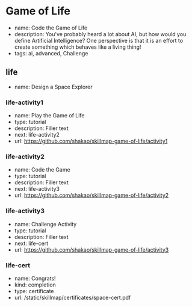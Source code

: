 # Game of Life
* name: Code the Game of Life
* description: You've probably heard a lot about AI, but how would you define Artificial Intelligence? One perspective is that it is an effort to create something which behaves like a living thing!
* tags: ai, advanced, Challenge

## life
* name: Design a Space Explorer

### life-activity1
* name: Play the Game of Life
* type: tutorial
* description: Filler text
* next: life-activity2
* url: https://github.com/shakao/skillmap-game-of-life/activity1

### life-activity2
* name: Code the Game
* type: tutorial
* description: Filler text
* next: life-activity3
* url: https://github.com/shakao/skillmap-game-of-life/activity2

### life-activity3
* name: Challenge Activity
* type: tutorial
* description: Filler text
* next: life-cert
* url: https://github.com/shakao/skillmap-game-of-life/activity3

### life-cert
* name: Congrats!
* kind: completion
* type: certificate
* url: /static/skillmap/certificates/space-cert.pdf

